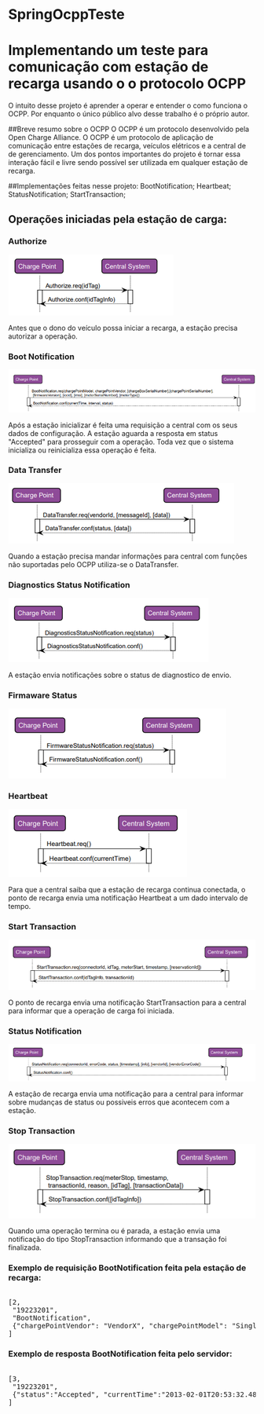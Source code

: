 # SpringOcppTeste
# Implementando um teste para comunicação com estação de recarga usando o o protocolo OCPP

O intuito desse projeto é aprender a operar e entender o como funciona o OCPP. Por enquanto o único público alvo desse trabalho é o próprio autor.


##Breve resumo sobre o OCPP
O OCPP é um protocolo desenvolvido pela Open Charge Alliance. O OCPP é um protocolo de aplicação
de comunicação entre estações de recarga, veículos elétricos e a central de de gerenciamento. Um dos pontos importantes 
do projeto é tornar essa interação fácil e livre
sendo possível ser utilizada em qualquer estação de recarga.

##Implementações feitas nesse projeto:
BootNotification;
Heartbeat;
StatusNotification;
StartTransaction;

## Operações iniciadas pela estação de carga:

### Authorize
![Screenshot](./img/authorize.PNG)

Antes que o dono do veículo possa iniciar a recarga, a estação precisa autorizar a operação.



### Boot Notification
![Screenshot](./img/boot.PNG)

Após a estação inicializar é feita uma requisição a central com os seus dados de configuração. A estação aguarda a resposta em status "Accepted" para prosseguir com a operação.
Toda vez que o sistema inicializa ou reinicializa essa operação é feita.


### Data Transfer
![Screenshot](./img/data.PNG)

Quando a estação precisa mandar informações para central com funções não suportadas pelo OCPP utiliza-se o DataTransfer.



### Diagnostics Status Notification
![Screenshot](./img/diagnost.PNG)

A estação envia notificações sobre o status de diagnostico de envio.

### Firmaware Status
![Screenshot](./img/firm.PNG)

### Heartbeat
![Screenshot](./img/heart.PNG)

Para que a central saiba que a estação de recarga continua conectada, o ponto de recarga envia uma notificação Heartbeat a um dado intervalo de tempo.

### Start Transaction
![Screenshot](./img/start.PNG)

O ponto de recarga envia uma notificação StartTransaction para a central para informar que a operação de carga foi iniciada.

### Status Notification
![Screenshot](./img/status.PNG)

A estação de recarga envia uma notificação para a central para informar sobre mudanças de status ou possiveis erros que acontecem com a estação.

### Stop Transaction
![Screenshot](./img/stop.PNG)

Quando uma operação termina ou é parada, a estação envia uma notificação do tipo StopTransaction informando que a transação foi finalizada.

### Exemplo de requisição BootNotification feita pela estação de recarga:

<pre> 
[2,
 "19223201",
 "BootNotification",
 {"chargePointVendor": "VendorX", "chargePointModel": "SingleSocketCharger"}
]
</pre> 

### Exemplo de resposta BootNotification feita pelo servidor:

<pre> 
[3,
 "19223201",
 {"status":"Accepted", "currentTime":"2013-02-01T20:53:32.486Z", "heartbeatInterval":300}
]
</pre> 






